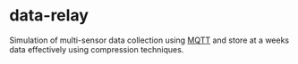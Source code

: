 # data-relay
Simulation of multi-sensor data collection using [MQTT](https://en.wikipedia.org/wiki/MQTT) and store at a weeks data effectively using compression techniques.
